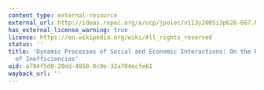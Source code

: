 ```yaml
---
content_type: external-resource
external_url: http://ideas.repec.org/a/ucp/jpolec/v113y2005i3p626-667.html
has_external_license_warning: true
license: https://en.wikipedia.org/wiki/All_rights_reserved
status: ''
title: 'Dynamic Processes of Social and Economic Interactions: On the Persistence
  of Inefficiencies'
uid: a784f5d8-20dd-4850-8c9e-32a704ecfe61
wayback_url: ''
---
```

